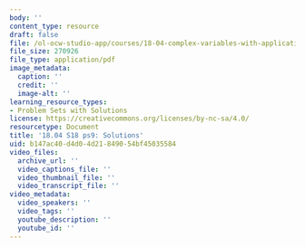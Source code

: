 ```yaml
---
body: ''
content_type: resource
draft: false
file: /ol-ocw-studio-app/courses/18-04-complex-variables-with-applications-spring-2018/mit18_04_s18_pset09_sol.pdf
file_size: 270926
file_type: application/pdf
image_metadata:
  caption: ''
  credit: ''
  image-alt: ''
learning_resource_types:
- Problem Sets with Solutions
license: https://creativecommons.org/licenses/by-nc-sa/4.0/
resourcetype: Document
title: '18.04 S18 ps9: Solutions'
uid: b147ac40-d4d0-4d21-8490-54bf45035584
video_files:
  archive_url: ''
  video_captions_file: ''
  video_thumbnail_file: ''
  video_transcript_file: ''
video_metadata:
  video_speakers: ''
  video_tags: ''
  youtube_description: ''
  youtube_id: ''
---
```

